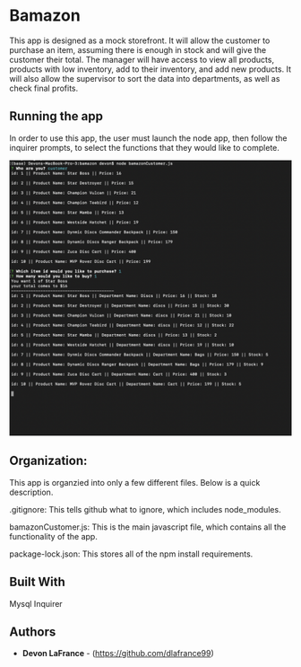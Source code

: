 # Bamazon 
This app is designed as a mock storefront. It will allow the customer to purchase an item, assuming there is enough in stock and will give the customer their total. The manager will have access to view all products, products with low inventory, add to their inventory, and add new products. It will also allow the supervisor to sort the data into departments, as well as check final profits.



## Running the app

In order to use this app, the user must launch the node app, then follow the inquirer prompts, to select the functions that they would like to complete.

![image of customer uses](https://raw.githubusercontent.com/dlafrance99/bamazon/master/images/Screen%20Shot%202019-10-10%20at%209.42.16%20PM.png)


## Organization:

This app is organzied into only a few different files. Below is a quick description.

.gitignore: This tells github what to ignore, which includes node_modules.

bamazonCustomer.js: This is the main javascript file, which contains all the functionality of the app. 

package-lock.json: This stores all of the npm install requirements.

## Built With
Mysql
Inquirer


## Authors

* **Devon LaFrance** - (https://github.com/dlafrance99)

